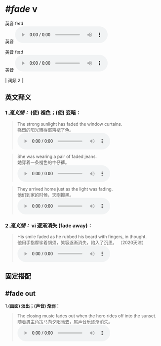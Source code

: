 # ***\#fade*** v
英音 feɪd  
英音
<audio src="./media/fade-B.aac" controls="controls"></audio>

美音 feɪd  
美音
<audio src="./media/fade.aac" controls="controls"></audio>



| 词频 2 |  

英文释义
---
### 1.*高义频：* **(使) 褪色；(使) 变暗：**  

 > The strong sunlight has faded the window curtains.  
 > 强烈的阳光晒得窗帘褪了色。    
<audio src="./media/fade-2.aac" controls="controls"></audio>

 > She was wearing a pair of faded jeans.  
 > 她穿着一条褪色的牛仔裤。    
<audio src="./media/She was wearing a 317补录_AAC.aac" controls="controls"></audio>

 > They arrived home just as the light was fading.  
 > 他们到家的时候，天刚擦黑。    
<audio src="./media/They arrived home317补录_AAC.aac" controls="controls"></audio>

### 2.*高义频：* **vi 逐渐消失 (fade away)：**  

 > His smile faded as he rubbed his beard with fingers, in thought.  
 > 他用手指摩挲着胡须，笑容逐渐消失，陷入了沉思。  （2020天津）  
<audio src="./media/His smile faded as he rubbed his beard with2_AAC.aac" controls="controls"></audio>


固定搭配
---
## \#fade out
1.**(画面) 淡出；(声音) 渐弱：**  

 > The closing music fades out when the hero rides off into the sunset.  
 > 随着男主角策马向夕阳驰去，尾声音乐逐渐消失。    
<audio src="./media/fade-8.aac" controls="controls"></audio>


